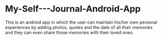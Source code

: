 # My-Self---Journal-Android-App
This is an android app in which the user can maintain his/her own personal experiences by adding photos, quotes and the date of all their memories and they can even share those memories with their loved ones.
